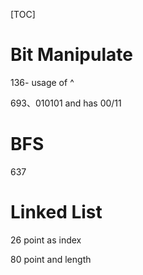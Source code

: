 [TOC]

# Bit Manipulate

136- usage of ^

693、010101 and has 00/11

# BFS

637

# Linked List

26 point as index

80 point and length